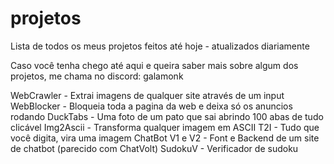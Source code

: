 # projetos
Lista de todos os meus projetos feitos até hoje - atualizados diariamente

Caso você tenha chego até aqui e queira saber mais sobre algum dos projetos, me chama no discord: galamonk

WebCrawler - Extrai imagens de qualquer site através de um input
WebBlocker - Bloqueia toda a pagina da web e deixa só os anuncios rodando
DuckTabs - Uma foto de um pato que sai abrindo 100 abas de tudo clicável
Img2Ascii - Transforma qualquer imagem em ASCII
T2I - Tudo que você digita, vira uma imagem
ChatBot V1 e V2 - Font e Backend de um site de chatbot (parecido com ChatVolt)
SudokuV - Verificador de sudoku

